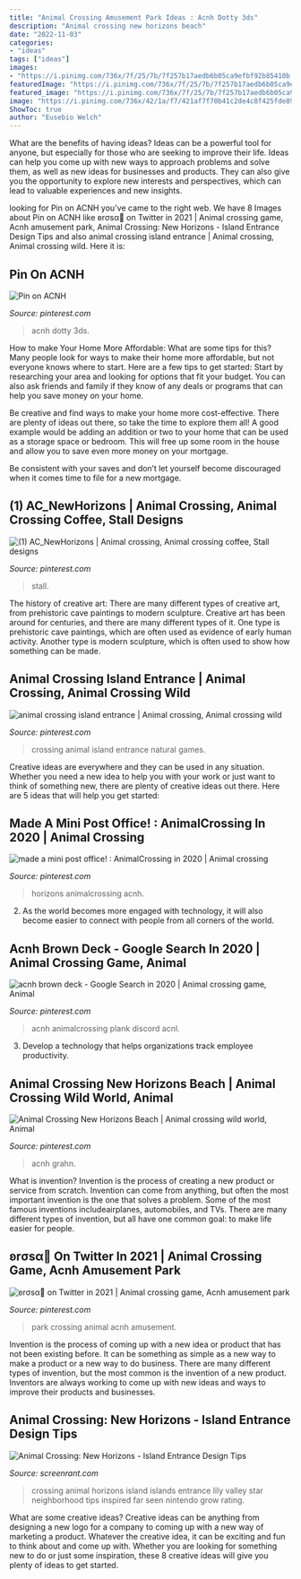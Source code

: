 ```yaml
---
title: "Animal Crossing Amusement Park Ideas : Acnh Dotty 3ds"
description: "Animal crossing new horizons beach"
date: "2022-11-03"
categories:
- "ideas"
tags: ["ideas"]
images:
- "https://i.pinimg.com/736x/7f/25/7b/7f257b17aedb6b05ca9efbf92b85410b.jpg"
featuredImage: "https://i.pinimg.com/736x/7f/25/7b/7f257b17aedb6b05ca9efbf92b85410b.jpg"
featured_image: "https://i.pinimg.com/736x/7f/25/7b/7f257b17aedb6b05ca9efbf92b85410b.jpg"
image: "https://i.pinimg.com/736x/42/1a/f7/421af7f70b41c2de4c8f425fde89cccf.jpg"
ShowToc: true
author: "Eusebio Welch"
---
```



What are the benefits of having ideas?
Ideas can be a powerful tool for anyone, but especially for those who are seeking to improve their life. Ideas can help you come up with new ways to approach problems and solve them, as well as new ideas for businesses and products. They can also give you the opportunity to explore new interests and perspectives, which can lead to valuable experiences and new insights.

	

		
looking for Pin on ACNH you've came to the right web. We have 8 Images about Pin on ACNH like ʚrσsα🍼 on Twitter in 2021 | Animal crossing game, Acnh amusement park, Animal Crossing: New Horizons - Island Entrance Design Tips and also animal crossing island entrance | Animal crossing, Animal crossing wild. Here it is:
		
    
## Pin On ACNH

<img loading=lazy src="https://i.pinimg.com/originals/bb/c5/77/bbc5778b693ee1231c889be7b60f936b.jpg" onerror="this.onerror=null;this.src='https://tse1.mm.bing.net/th?id=OIP.puHry-Tjsr5uSUTpDD0yRwHaEU&amp;pid=15.1';" alt="Pin on ACNH">

_Source: pinterest.com_

>acnh dotty 3ds. 

	

How to make Your Home More Affordable: What are some tips for this?
Many people look for ways to make their home more affordable, but not everyone knows where to start. Here are a few tips to get started:
Start by researching your area and looking for options that fit your budget. You can also ask friends and family if they know of any deals or programs that can help you save money on your home.

Be creative and find ways to make your home more cost-effective. There are plenty of ideas out there, so take the time to explore them all! A good example would be adding an addition or two to your home that can be used as a storage space or bedroom. This will free up some room in the house and allow you to save even more money on your mortgage.

Be consistent with your saves and don’t let yourself become discouraged when it comes time to file for a new mortgage.

    
## (1) AC_NewHorizons | Animal Crossing, Animal Crossing Coffee, Stall Designs

<img loading=lazy src="https://i.pinimg.com/736x/68/b4/e6/68b4e66db384de19b45b3fd109965385.jpg" onerror="this.onerror=null;this.src='https://tse3.mm.bing.net/th?id=OIP.ckNr02Za2qpDOYt-is9M-AHaEm&amp;pid=15.1';" alt="(1) AC_NewHorizons | Animal crossing, Animal crossing coffee, Stall designs">

_Source: pinterest.com_

>stall. 

	

The history of creative art: There are many different types of creative art, from prehistoric cave paintings to modern sculpture.
Creative art has been around for centuries, and there are many different types of it. One type is prehistoric cave paintings, which are often used as evidence of early human activity. Another type is modern sculpture, which is often used to show how something can be made.

    
## Animal Crossing Island Entrance | Animal Crossing, Animal Crossing Wild

<img loading=lazy src="https://i.pinimg.com/originals/2f/24/20/2f2420a02a86ff859bfb19732ee9eeb5.jpg" onerror="this.onerror=null;this.src='https://tse3.mm.bing.net/th?id=OIP.iF0vwdd4qZb5WsfdbJrSwAHaEK&amp;pid=15.1';" alt="animal crossing island entrance | Animal crossing, Animal crossing wild">

_Source: pinterest.com_

>crossing animal island entrance natural games. 

	

Creative ideas are everywhere and they can be used in any situation. Whether you need a new idea to help you with your work or just want to think of something new, there are plenty of creative ideas out there. Here are 5 ideas that will help you get started: 

    
## Made A Mini Post Office! : AnimalCrossing In 2020 | Animal Crossing

<img loading=lazy src="https://i.pinimg.com/736x/42/1a/f7/421af7f70b41c2de4c8f425fde89cccf.jpg" onerror="this.onerror=null;this.src='https://tse1.mm.bing.net/th?id=OIP.-M23g3DPEkoHHsR4jzdU-QHaEK&amp;pid=15.1';" alt="made a mini post office! : AnimalCrossing in 2020 | Animal crossing">

_Source: pinterest.com_

>horizons animalcrossing acnh. 

	

2. As the world becomes more engaged with technology, it will also become easier to connect with people from all corners of the world. 

    
## Acnh Brown Deck - Google Search In 2020 | Animal Crossing Game, Animal

<img loading=lazy src="https://i.pinimg.com/736x/7f/25/7b/7f257b17aedb6b05ca9efbf92b85410b.jpg" onerror="this.onerror=null;this.src='https://tse2.mm.bing.net/th?id=OIP.PEwSPdhE7lWBZS9ilzRisAHaHP&amp;pid=15.1';" alt="acnh brown deck - Google Search in 2020 | Animal crossing game, Animal">

_Source: pinterest.com_

>acnh animalcrossing plank discord acnl. 

	

3. Develop a technology that helps organizations track employee productivity. 

    
## Animal Crossing New Horizons Beach | Animal Crossing Wild World, Animal

<img loading=lazy src="https://i.pinimg.com/736x/fa/7a/fe/fa7afef9939327a18af58590464185a8.jpg" onerror="this.onerror=null;this.src='https://tse4.mm.bing.net/th?id=OIP.6_sv27Mc9j5puu4Dwnu6SAHaEK&amp;pid=15.1';" alt="Animal Crossing New Horizons Beach | Animal crossing wild world, Animal">

_Source: pinterest.com_

>acnh grahn. 

	

What is invention?
Invention is the process of creating a new product or service from scratch. Invention can come from anything, but often the most important invention is the one that solves a problem. Some of the most famous inventions includeairplanes, automobiles, and TVs. There are many different types of invention, but all have one common goal: to make life easier for people.

    
## ʚrσsα🍼 On Twitter In 2021 | Animal Crossing Game, Acnh Amusement Park

<img loading=lazy src="https://i.pinimg.com/736x/74/ee/1d/74ee1d26ceaec21c173a553b19c3934d.jpg" onerror="this.onerror=null;this.src='https://tse3.mm.bing.net/th?id=OIP.H5Hdkdx7OQ23tD4UidxM-gHaEK&amp;pid=15.1';" alt="ʚrσsα🍼 on Twitter in 2021 | Animal crossing game, Acnh amusement park">

_Source: pinterest.com_

>park crossing animal acnh amusement. 

	

Invention is the process of coming up with a new idea or product that has not been existing before. It can be something as simple as a new way to make a product or a new way to do business. There are many different types of invention, but the most common is the invention of a new product. Inventors are always working to come up with new ideas and ways to improve their products and businesses.

    
## Animal Crossing: New Horizons - Island Entrance Design Tips

<img loading=lazy src="https://static0.srcdn.com/wordpress/wp-content/uploads/2020/05/waterscaping-animal-crossing-new-horizons-island-entrance-waterfalls.jpg" onerror="this.onerror=null;this.src='https://tse1.mm.bing.net/th?id=OIP.GIADORn9--Bjcei_RzRiiQHaDt&amp;pid=15.1';" alt="Animal Crossing: New Horizons - Island Entrance Design Tips">

_Source: screenrant.com_

>crossing animal horizons island islands entrance lily valley star neighborhood tips inspired far seen nintendo grow rating. 

	

What are some creative ideas?
Creative ideas can be anything from designing a new logo for a company to coming up with a new way of marketing a product. Whatever the creative idea, it can be exciting and fun to think about and come up with. Whether you are looking for something new to do or just some inspiration, these 8 creative ideas will give you plenty of ideas to get started.

